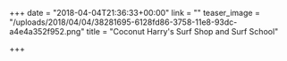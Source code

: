 +++
date = "2018-04-04T21:36:33+00:00"
link = ""
teaser_image = "/uploads/2018/04/04/38281695-6128fd86-3758-11e8-93dc-a4e4a352f952.png"
title = "Coconut Harry's Surf Shop and Surf School"

+++
